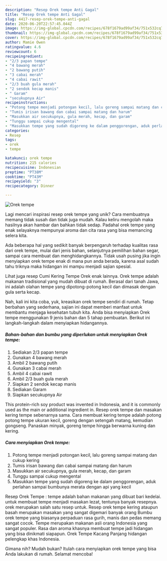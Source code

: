 ```yaml
---
description: "Resep Orek tempe Anti Gagal"
title: "Resep Orek tempe Anti Gagal"
slug: 4417-resep-orek-tempe-anti-gagal
date: 2020-06-20T22:57:45.044Z
image: https://img-global.cpcdn.com/recipes/678f1679ad99af34/751x532cq70/orek-tempe-foto-resep-utama.jpg
thumbnail: https://img-global.cpcdn.com/recipes/678f1679ad99af34/751x532cq70/orek-tempe-foto-resep-utama.jpg
cover: https://img-global.cpcdn.com/recipes/678f1679ad99af34/751x532cq70/orek-tempe-foto-resep-utama.jpg
author: Mamie Owen
ratingvalue: 4.6
reviewcount: 6
recipeingredient:
- "2/3 papan tempe"
- "4 bawang merah"
- "2 bawang putih"
- "3 cabai merah"
- "4 cabai rawit"
- "2/3 buah gula merah"
- "2 sendok kecap manis"
- " Garam"
- "secukupnya Air"
recipeinstructions:
- "Potong tempe menjadi potongan kecil, lalu goreng sampai matang dan cukup kering"
- "Tumis irisan bawang dan cabai sampai matang dan harum"
- "Masukkan air secukupnya, gula merah, kecap, dan garam"
- "Tunggu sampai cukup mengental"
- "Masukkan tempe yang sudah digoreng ke dalam penggorengan, aduk perlahan sampai bumbunya merata dengan api yang kecil"
categories:
- Resep
tags:
- orek
- tempe

katakunci: orek tempe 
nutrition: 215 calories
recipecuisine: Indonesian
preptime: "PT38M"
cooktime: "PT43M"
recipeyield: "3"
recipecategory: Dinner

---
```



![Orek tempe](https://img-global.cpcdn.com/recipes/678f1679ad99af34/751x532cq70/orek-tempe-foto-resep-utama.jpg)

Lagi mencari inspirasi resep orek tempe yang unik? Cara membuatnya memang tidak susah dan tidak juga mudah. Kalau keliru mengolah maka hasilnya akan hambar dan bahkan tidak sedap. Padahal orek tempe yang enak selayaknya mempunyai aroma dan cita rasa yang bisa memancing selera kita.

Ada beberapa hal yang sedikit banyak berpengaruh terhadap kualitas rasa dari orek tempe, mulai dari jenis bahan, selanjutnya pemilihan bahan segar, sampai cara membuat dan menghidangkannya. Tidak usah pusing jika ingin menyiapkan orek tempe enak di mana pun anda berada, karena asal sudah tahu triknya maka hidangan ini mampu menjadi sajian spesial.

Lihat juga resep Cumi Kering Tempe Orek enak lainnya. Orek tempe adalah makanan tradisional yang mudah dibuat di rumah. Berasal dari tanah Jawa, ini adalah olahan tempe yang dipotong-potong kecil dan dimasak dengan gula serta kecap.


Nah, kali ini kita coba, yuk, kreasikan orek tempe sendiri di rumah. Tetap berbahan yang sederhana, sajian ini dapat memberi manfaat untuk membantu menjaga kesehatan tubuh kita. Anda bisa menyiapkan Orek tempe menggunakan 9 jenis bahan dan 5 tahap pembuatan. Berikut ini langkah-langkah dalam menyiapkan hidangannya.

<!--inarticleads1-->

##### Bahan-bahan dan bumbu yang diperlukan untuk menyiapkan Orek tempe:

1. Sediakan 2/3 papan tempe
1. Gunakan 4 bawang merah
1. Ambil 2 bawang putih
1. Gunakan 3 cabai merah
1. Ambil 4 cabai rawit
1. Ambil 2/3 buah gula merah
1. Siapkan 2 sendok kecap manis
1. Sediakan  Garam
1. Siapkan secukupnya Air


This protein-rich soy product was invented in Indonesia, and it is commonly used as the main or additional ingredient in. Resep orek tempe dan masakan kering tempe sebenarnya sama. Cara membuat kering tempe adalah potong potong tempe ukuran kecil, goreng dengan setengah matang, kemudian gongseng. Panaskan minyak, goreng tempe hingga berwarna kuning dan kering. 

<!--inarticleads2-->

##### Cara menyiapkan Orek tempe:

1. Potong tempe menjadi potongan kecil, lalu goreng sampai matang dan cukup kering
1. Tumis irisan bawang dan cabai sampai matang dan harum
1. Masukkan air secukupnya, gula merah, kecap, dan garam
1. Tunggu sampai cukup mengental
1. Masukkan tempe yang sudah digoreng ke dalam penggorengan, aduk perlahan sampai bumbunya merata dengan api yang kecil


Resep Orek Tempe : tempe adalah bahan makanan yang dibuat bari kedelai. untuk membuat tempe menjadi masakan lezat, tentunya banyak resepnya. orek merupakan salah satu resep untuk. Resep orek tempe kering ataupun basah merupakan masakan yang sangat digemari banyak orang Bumbu orek tempe yang biasanya perpaduan rasa gurih, manis dan pedas memang sangat cocok. Tempe merupakan makanan asli orang Indonesia yang sangat populer. Rasa dan aroma khasnya membuat tempe jadi hidangan yang bisa dinikmati siapapun. Orek Tempe Kacang Panjang hidangan pelengkap khas Indonesia. 

Gimana nih? Mudah bukan? Itulah cara menyiapkan orek tempe yang bisa Anda lakukan di rumah. Selamat mencoba!
